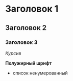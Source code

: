# Заголовок 1
## Заголовок 2
### Заголовок 3
*Курсив*

**Полужирный шрифт**

* список ненумерованный